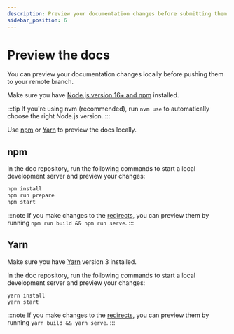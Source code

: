 ```yaml
---
description: Preview your documentation changes before submitting them.
sidebar_position: 6
---
```


# Preview the docs

You can preview your documentation changes locally before pushing them to your
remote branch.

Make sure you have [Node.js version 16+ and npm](https://docs.npmjs.com/downloading-and-installing-node-js-and-npm)
installed.

:::tip
If you're using nvm (recommended), run `nvm use` to automatically choose the right Node.js version.
:::

Use [npm](#npm) or [Yarn](#yarn) to preview the docs locally.

## npm

In the doc repository, run the following commands to start a local development server and preview
your changes:

```bash
npm install
npm run prepare
npm start
```

:::note
If you make changes to the [redirects](configure-docusaurus.md#redirects), you can preview them by
running `npm run build && npm run serve`.
:::

## Yarn

Make sure you have [Yarn](https://yarnpkg.com/getting-started/install) version 3 installed.

In the doc repository, run the following commands to start a local development server and preview
your changes:

```bash
yarn install
yarn start
```

:::note
If you make changes to the [redirects](configure-docusaurus.md#redirects), you can preview them by
running `yarn build && yarn serve`.
:::
